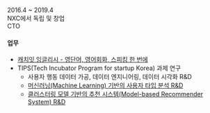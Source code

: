 2016.4 ~  2019.4  
NXC에서 독립 및 창업  
CTO  

#### 업무
* [캐치잇 잉글리시 - 영단어, 영어회화, 스피킹 한 번에](/projects/game/cie.html)   
* TIPS(Tech Incubator Program for startup Korea) 과제 연구  
  * 사용자 행동 데이터 가공, 데이터 엔지니어링, 데이터 시각화 R&D  
  * [머신러닝(Machine Learning) 기반의 사용자 타입 분석 R&D](/projects/ml/cie-user-type.html)   
  * [클러스터링 모델 기반의 추천 시스템(Model-based Recommender System) R&D](/projects/ml/cie-recommender.html)   